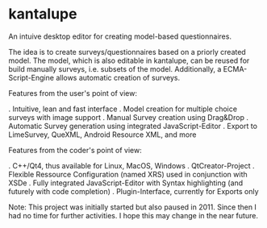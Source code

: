 kantalupe
=========

An intuive desktop editor for creating model-based questionnaires. 

The idea is to create surveys/questionnaires based on a priorly created model.
The model, which is also editable in kantalupe, can be reused for build manually
surveys, i.e. subsets of the model. Additionally, a ECMA-Script-Engine allows
automatic creation of surveys.

Features from the user's point of view:

. Intuitive, lean and fast interface
. Model creation for multiple choice surveys with image support
. Manual Survey creation using Drag&Drop
. Automatic Survey generation using integrated JavaScript-Editor
. Export to LimeSurvey, QueXML, Android Resource XML, and more

Features from the coder's point of view:

. C++/Qt4, thus available for Linux, MacOS, Windows 
. QtCreator-Project
. Flexible Ressource Configuration (named XRS) used in conjunction with XSDe
. Fully integrated JavaScript-Editor with Syntax highlighting (and futurely with code completion)
. Plugin-Interface, currently for Exports only


Note: This project was initially started but also paused in 2011. 
Since then I had no time for further activities. I hope this may change in the near future.
